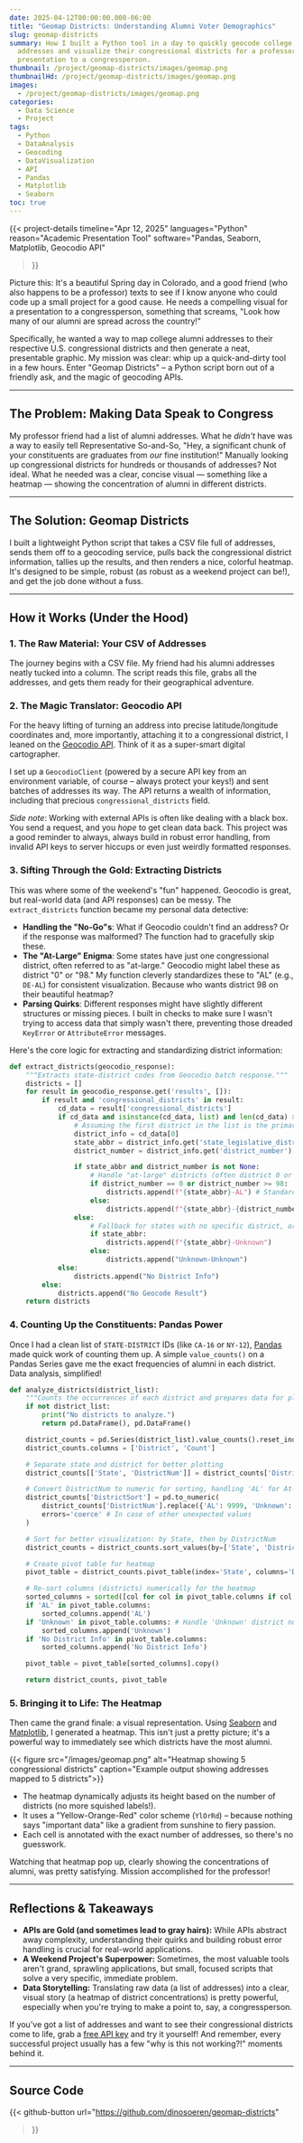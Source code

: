 ```yaml
---
date: 2025-04-12T00:00:00.000-06:00
title: "Geomap Districts: Understanding Alumni Voter Demographics"
slug: geomap-districts
summary: How I built a Python tool in a day to quickly geocode college alumni
  addresses and visualize their congressional districts for a professor's
  presentation to a congressperson.
thumbnail: /project/geomap-districts/images/geomap.png
thumbnailHd: /project/geomap-districts/images/geomap.png
images:
  - /project/geomap-districts/images/geomap.png
categories:
  - Data Science
  - Project
tags:
  - Python
  - DataAnalysis
  - Geocoding
  - DataVisualization
  - API
  - Pandas
  - Matplotlib
  - Seaborn
toc: true
---
```

{{< project-details 
  timeline="Apr 12, 2025" 
  languages="Python" 
  reason="Academic Presentation Tool" 
  software="Pandas, Seaborn, Matplotlib, Geocodio API" 
>}}

Picture this: It's a beautiful Spring day in Colorado, and a good friend (who also happens to be a professor) texts to see if I know anyone who could code up a small project for a good cause. He needs a compelling visual for a presentation to a congressperson, something that screams, "Look how many of our alumni are spread across the country!"

Specifically, he wanted a way to map college alumni addresses to their respective U.S. congressional districts and then generate a neat, presentable graphic. My mission was clear: whip up a quick-and-dirty tool in a few hours. Enter "Geomap Districts" – a Python script born out of a friendly ask, and the magic of geocoding APIs.

- - -

## The Problem: Making Data Speak to Congress

My professor friend had a list of alumni addresses. What he *didn't* have was a way to easily tell Representative So-and-So, "Hey, a significant chunk of your constituents are graduates from *our* fine institution!" Manually looking up congressional districts for hundreds or thousands of addresses? Not ideal. What he needed was a clear, concise visual — something like a heatmap — showing the concentration of alumni in different districts.

- - -

## The Solution: Geomap Districts

I built a lightweight Python script that takes a CSV file full of addresses, sends them off to a geocoding service, pulls back the congressional district information, tallies up the results, and then renders a nice, colorful heatmap. It's designed to be simple, robust (as robust as a weekend project can be!), and get the job done without a fuss.

- - -

## How it Works (Under the Hood)

### 1. The Raw Material: Your CSV of Addresses

The journey begins with a CSV file. My friend had his alumni addresses neatly tucked into a column. The script reads this file, grabs all the addresses, and gets them ready for their geographical adventure.

### 2. The Magic Translator: Geocodio API

For the heavy lifting of turning an address into precise latitude/longitude coordinates and, more importantly, attaching it to a congressional district, I leaned on the [Geocodio API](https://www.geocodio.com/). Think of it as a super-smart digital cartographer.

I set up a `GeocodioClient` (powered by a secure API key from an environment variable, of course – always protect your keys!) and sent batches of addresses its way. The API returns a wealth of information, including that precious `congressional_districts` field.

*Side note*: Working with external APIs is often like dealing with a black box. You send a request, and you *hope* to get clean data back. This project was a good reminder to always, always build in robust error handling, from invalid API keys to server hiccups or even just weirdly formatted responses.

### 3. Sifting Through the Gold: Extracting Districts

This was where some of the weekend's "fun" happened. Geocodio is great, but real-world data (and API responses) can be messy. The `extract_districts` function became my personal data detective:

* **Handling the "No-Go"s**: What if Geocodio couldn't find an address? Or if the response was malformed? The function had to gracefully skip these.
* **The "At-Large" Enigma**: Some states have just one congressional district, often referred to as "at-large." Geocodio might label these as district "0" or "98." My function cleverly standardizes these to "AL" (e.g., `DE-AL`) for consistent visualization. Because who wants district 98 on their beautiful heatmap?
* **Parsing Quirks**: Different responses might have slightly different structures or missing pieces. I built in checks to make sure I wasn't trying to access data that simply wasn't there, preventing those dreaded `KeyError` or `AttributeError` messages.

Here's the core logic for extracting and standardizing district information:

```python
def extract_districts(geocodio_response):
    """Extracts state-district codes from Geocodio batch response."""
    districts = []
    for result in geocodio_response.get('results', []):
        if result and 'congressional_districts' in result:
            cd_data = result['congressional_districts']
            if cd_data and isinstance(cd_data, list) and len(cd_data) > 0:
                # Assuming the first district in the list is the primary one
                district_info = cd_data[0]
                state_abbr = district_info.get('state_legislative_district_lower', {}).get('state') # More reliable state
                district_number = district_info.get('district_number')

                if state_abbr and district_number is not None:
                    # Handle "at-large" districts (often district 0 or 98/99)
                    if district_number == 0 or district_number >= 98:
                        districts.append(f"{state_abbr}-AL") # Standardize to At-Large
                    else:
                        districts.append(f"{state_abbr}-{district_number:02d}") # Format as XX-01, XX-10
                else:
                    # Fallback for states with no specific district, or parsing issues
                    if state_abbr:
                        districts.append(f"{state_abbr}-Unknown")
                    else:
                        districts.append("Unknown-Unknown")
            else:
                districts.append("No District Info")
        else:
            districts.append("No Geocode Result")
    return districts
```

### 4. Counting Up the Constituents: Pandas Power

Once I had a clean list of `STATE-DISTRICT` IDs (like `CA-16` or `NY-12`), [Pandas](https://pandas.pydata.org/) made quick work of counting them up. A simple `value_counts()` on a Pandas Series gave me the exact frequencies of alumni in each district. Data analysis, simplified!

```python
def analyze_districts(district_list):
    """Counts the occurrences of each district and prepares data for plotting."""
    if not district_list:
        print("No districts to analyze.")
        return pd.DataFrame(), pd.DataFrame()

    district_counts = pd.Series(district_list).value_counts().reset_index()
    district_counts.columns = ['District', 'Count']

    # Separate state and district for better plotting
    district_counts[['State', 'DistrictNum']] = district_counts['District'].str.split('-', expand=True)

    # Convert DistrictNum to numeric for sorting, handling 'AL' for At-Large
    district_counts['DistrictSort'] = pd.to_numeric(
        district_counts['DistrictNum'].replace({'AL': 9999, 'Unknown': -1}),
        errors='coerce' # In case of other unexpected values
    )

    # Sort for better visualization: by State, then by DistrictNum
    district_counts = district_counts.sort_values(by=['State', 'DistrictSort']).reset_index(drop=True)

    # Create pivot table for heatmap
    pivot_table = district_counts.pivot_table(index='State', columns='DistrictNum', values='Count').fillna(0)

    # Re-sort columns (districts) numerically for the heatmap
    sorted_columns = sorted([col for col in pivot_table.columns if col.isdigit()], key=int)
    if 'AL' in pivot_table.columns:
        sorted_columns.append('AL')
    if 'Unknown' in pivot_table.columns: # Handle 'Unknown' district numbers
        sorted_columns.append('Unknown')
    if 'No District Info' in pivot_table.columns:
        sorted_columns.append('No District Info')

    pivot_table = pivot_table[sorted_columns].copy()

    return district_counts, pivot_table
```

### 5. Bringing it to Life: The Heatmap

Then came the grand finale: a visual representation. Using [Seaborn](https://seaborn.pydata.org/) and [Matplotlib](https://matplotlib.org/), I generated a heatmap. This isn't just a pretty picture; it's a powerful way to immediately see which districts have the most alumni.

{{< figure src="/images/geomap.png" alt="Heatmap showing 5 congressional districts" caption="Example output showing addresses mapped to 5 districts">}}

* The heatmap dynamically adjusts its height based on the number of districts (no more squished labels!).
* It uses a "Yellow-Orange-Red" color scheme (`YlOrRd`) – because nothing says "important data" like a gradient from sunshine to fiery passion.
* Each cell is annotated with the exact number of addresses, so there's no guesswork.

Watching that heatmap pop up, clearly showing the concentrations of alumni, was pretty satisfying. Mission accomplished for the professor!

- - -

## Reflections & Takeaways

* **APIs are Gold (and sometimes lead to gray hairs):** While APIs abstract away complexity, understanding their quirks and building robust error handling is crucial for real-world applications.
* **A Weekend Project's Superpower:** Sometimes, the most valuable tools aren't grand, sprawling applications, but small, focused scripts that solve a very specific, immediate problem.
* **Data Storytelling:** Translating raw data (a list of addresses) into a clear, visual story (a heatmap of district concentrations) is pretty powerful, especially when you're trying to make a point to, say, a congressperson.

If you've got a list of addresses and want to see their congressional districts come to life, grab a [free API key](https://www.geocod.io/free-geocoding/) and try it yourself! And remember, every successful project usually has a few "why is this not working?!" moments behind it.

- - -

## Source Code

{{< github-button 
  url="https://github.com/dinosoeren/geomap-districts" 
>}}
